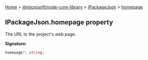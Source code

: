 [Home](./index) &gt; [@microsoft/node-core-library](./node-core-library.md) &gt; [IPackageJson](./node-core-library.ipackagejson.md) &gt; [homepage](./node-core-library.ipackagejson.homepage.md)

## IPackageJson.homepage property

The URL to the project's web page.

<b>Signature:</b>

```typescript
homepage?: string;
```

